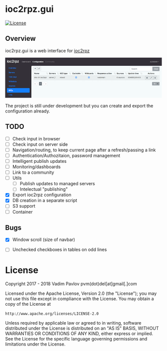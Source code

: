 # ioc2rpz.gui
[![License](https://img.shields.io/badge/License-Apache%202.0-blue.svg)](https://opensource.org/licenses/Apache-2.0)  

## Overview
ioc2rpz.gui is a web interface for [ioc2rpz](https://github.com/Homas/ioc2rpz)

<p align="center"><img src="https://github.com/Homas/ioc2rpz.gui/blob/master/ioc2rpz.gui.png"></p>

The project is still under development but you can create and export the configuration already.


## TODO
- [ ] Check input in browser
- [ ] Check input on server side
- [ ] Navigation/routing, to keep current page after a refresh/passing a link
- [ ] Authentication/Authozitaion, password management
- [ ] Intelligent publish updates
- [ ] Monitoring/dashboards
- [ ] Link to a community
- [ ] Utils
    - [ ] Publish updates to managed servers
    - [ ] Intelectual "publishing"
- [x] Export ioc2rpz configuration
- [x] DB creation in a separate script
- [ ] S3 support
- [ ] Container

## Bugs
- [x] Window scroll (size of navbar)
- [ ] Unchecked checkboxes in tables on odd lines


# License
Copyright 2017 - 2018 Vadim Pavlov pvm(dot)del[at]gmail[.]com

Licensed under the Apache License, Version 2.0 (the "License"); you may not use this file except in compliance with the License.
You may obtain a copy of the License at  
  
    http://www.apache.org/licenses/LICENSE-2.0  
  
Unless required by applicable law or agreed to in writing, software distributed under the License is distributed on an "AS IS" BASIS, WITHOUT WARRANTIES OR CONDITIONS OF ANY KIND, either express or implied. See the License for the specific language governing permissions and limitations under the License.
